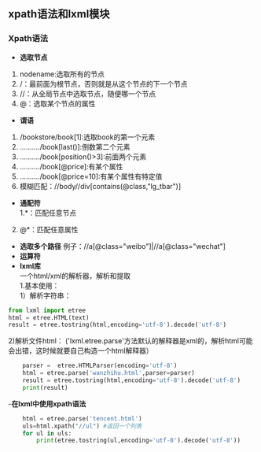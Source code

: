 ## xpath语法和lxml模块  
### Xpath语法  
- **选取节点**  
1. nodename:选取所有的节点  
2. /：最前面为根节点，否则就是从这个节点的下一个节点  
3. //：从全局节点中选取节点，随便哪一个节点  
4. @：选取某个节点的属性  
- **谓语**  
1. /bookstore/book[1]:选取book的第一个元素  
2. ........../book[last()]:倒数第二个元素  
3. ........../book[position()>3]:前面两个元素  
4. ........../book[@price]:有某个属性 
5. ........../book[@price=10]:有某个属性有特定值  
6. 模糊匹配：//body//div[contains(@class,"lg_tbar")]  
- **通配符**  
1.*：匹配任意节点
2. @*：匹配任意属性  
- **选取多个路径**
例子：//a[@class="weibo"]|//a[@class="wechat"]  
- **运算符**  
- **lxml库**  
一个html/xml的解析器，解析和提取  
1.基本使用：  
1）解析字符串：  
```python
from lxml import etree
html = etree.HTML(text)
result = etree.tostring(html,encoding='utf-8').decode('utf-8')   
```  
2)解析文件html：  ('lxml.etree.parse'方法默认的解释器是xml的，解析html可能会出错，这时候就要自己构造一个html解释器）
```python
    parser =  etree.HTMLParser(encoding='utf-8') 
    html = etree.parse('wanzhihu.html',parser=parser)
    result = etree.tostring(html,encoding='utf-8').decode('utf-8')
    print(result) 
```  
-**在lxml中使用xpath语法**  
```python
    html = etree.parse('tencent.html')
    uls=html.xpath("//ul") #返回一个列表
    for ul in uls:
        print(etree.tostring(ul,encoding='utf-8').decode('utf-8'))
```  




 
